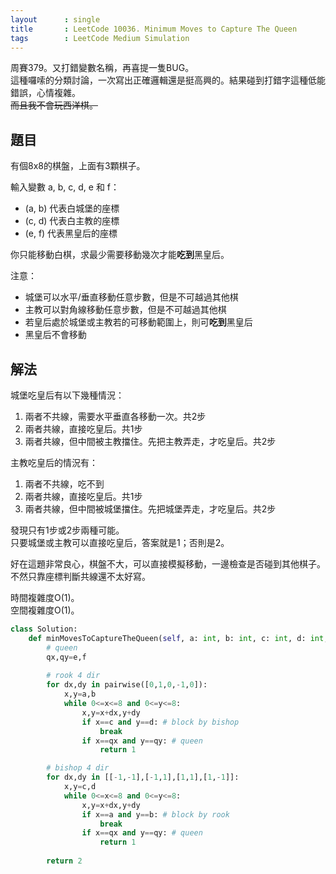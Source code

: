 ```yaml
---
layout      : single
title       : LeetCode 10036. Minimum Moves to Capture The Queen
tags        : LeetCode Medium Simulation
---
```

周賽379。又打錯變數名稱，再喜提一隻BUG。  
這種囉嗦的分類討論，一次寫出正確邏輯還是挺高興的。結果碰到打錯字這種低能錯誤，心情複雜。  
~~而且我不會玩西洋棋。~~  

## 題目

有個8x8的棋盤，上面有3顆棋子。  

輸入變數 a, b, c, d, e 和 f：  

- (a, b) 代表白城堡的座標  
- (c, d) 代表白主教的座標  
- (e, f) 代表黑皇后的座標  

你只能移動白棋，求最少需要移動幾次才能**吃到**黑皇后。  

注意：  

- 城堡可以水平/垂直移動任意步數，但是不可越過其他棋  
- 主教可以對角線移動任意步數，但是不可越過其他棋  
- 若皇后處於城堡或主教若的可移動範圍上，則可**吃到**黑皇后  
- 黑皇后不會移動  

## 解法

城堡吃皇后有以下幾種情況：  

1. 兩者不共線，需要水平垂直各移動一次。共2步  
2. 兩者共線，直接吃皇后。共1步  
3. 兩者共線，但中間被主教擋住。先把主教弄走，才吃皇后。共2步  

主教吃皇后的情況有：  

1. 兩者不共線，吃不到  
2. 兩者共線，直接吃皇后。共1步  
3. 兩者共線，但中間被城堡擋住。先把城堡弄走，才吃皇后。共2步  

發現只有1步或2步兩種可能。  
只要城堡或主教可以直接吃皇后，答案就是1；否則是2。  

好在這題非常良心，棋盤不大，可以直接模擬移動，一邊檢查是否碰到其他棋子。不然只靠座標判斷共線還不太好寫。  

時間複雜度O(1)。  
空間複雜度O(1)。  

```python
class Solution:
    def minMovesToCaptureTheQueen(self, a: int, b: int, c: int, d: int, e: int, f: int) -> int:
        # queen
        qx,qy=e,f
        
        # rook 4 dir
        for dx,dy in pairwise([0,1,0,-1,0]):
            x,y=a,b
            while 0<=x<=8 and 0<=y<=8:
                x,y=x+dx,y+dy
                if x==c and y==d: # block by bishop
                    break
                if x==qx and y==qy: # queen
                    return 1

        # bishop 4 dir
        for dx,dy in [[-1,-1],[-1,1],[1,1],[1,-1]]:
            x,y=c,d
            while 0<=x<=8 and 0<=y<=8:
                x,y=x+dx,y+dy
                if x==a and y==b: # block by rook
                    break
                if x==qx and y==qy: # queen
                    return 1
        
        return 2
```
